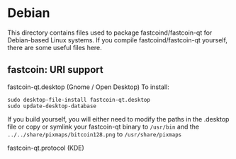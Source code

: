 
Debian
====================
This directory contains files used to package fastcoind/fastcoin-qt
for Debian-based Linux systems. If you compile fastcoind/fastcoin-qt yourself, there are some useful files here.

## fastcoin: URI support ##


fastcoin-qt.desktop  (Gnome / Open Desktop)
To install:

	sudo desktop-file-install fastcoin-qt.desktop
	sudo update-desktop-database

If you build yourself, you will either need to modify the paths in
the .desktop file or copy or symlink your fastcoin-qt binary to `/usr/bin`
and the `../../share/pixmaps/bitcoin128.png` to `/usr/share/pixmaps`

fastcoin-qt.protocol (KDE)

